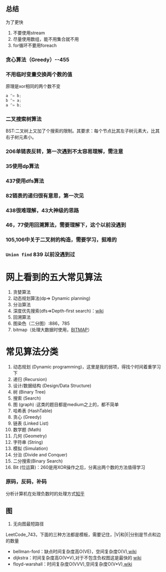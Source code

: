 ## 总结

为了更快

1. 不要使用stream
2. 尽量使用数组，能不用集合就不用
3. for循环不要用foreach

### 贪心算法（Greedy）--455

### 不用临时变量交换两个数的值

原理是xor相同的两个数不变

```java
a ^= b;  
b ^= a;  
a ^= b;  
```

### 二叉搜索树算法
BST:二叉树上又加了个搜索的限制。其要求：每个节点比其左子树元素大，比其右子树元素小。

### 206单链表反转，第一次遇到不太容易理解，需注意

### 35使用dp算法

### 437使用dfs算法

### 82链表的递归很有意思，第一次见

### 438很难理解，43大神级的思路

### 46，77使用回溯算法，需要理解下，这个以前没遇到

### 105,106中关于二叉树的构造，需要学习，挺难的

### `Union find` 839 以前没遇到过

# 网上看到的五大常见算法

1. 贪婪算法
1. 动态规划算法(dp=> Dynamic planning)
1. 分治算法
1. 深度优先搜索(dfs=>Depth-first search)：[wiki](https://zh.wikipedia.org/wiki/%E6%B7%B1%E5%BA%A6%E4%BC%98%E5%85%88%E6%90%9C%E7%B4%A2)
1. 回溯算法
1. 图染色（二分图）:886，785
1. bitmap（处理大数据时使用，[BITMAP](https://github.com/julycoding/The-Art-Of-Programming-By-July/blob/master/ebook/zh/06.07.md)）



# 常见算法分类

1. 动态规划 (Dynamic programming)，这里是我的弱项，得找个时间着重学习下
1. 递归 (Recursion) 
1. 设计/数据结构 (Design/Data Structure)
1. 树 (Binary Tree) 
1. 搜索 (Search)
1. 图 (graph) :这类的题目都是medium之上的，都不简单
1. 哈希表 (HashTable) 
1. 贪心 (Greedy)
1. 链表 (Linked List)
1. 数学题 (Math) 
1. 几何 (Geometry)
1. 字符串 (String)
1. 模拟 (Simulation) 
1. 分治 (Divide and Conquer) 
1. 二分搜索(Binary Search)
1. Bit (位运算)：260是用XOR操作之后，分离出两个数的方法值得学习

### 原码，反码，补码

分析计算机在处理负数时的处理方式[知乎](https://www.zhihu.com/question/20159860)

## 图

1. 无向图最短路径 

LeetCode_743，下面的三种方法都是模板，需要记住，|V|和|E|分别是节点和边的数量

* bellman-ford：缺点时间复杂度高O(VE)，空间复杂度O(V),[wiki](https://zh.wikipedia.org/wiki/%E8%B4%9D%E5%B0%94%E6%9B%BC-%E7%A6%8F%E7%89%B9%E7%AE%97%E6%B3%95)
* dijkstra：时间复杂度高O(V*V),对于不包含负权图这是最快的 [wiki](https://zh.wikipedia.org/wiki/%E6%88%B4%E5%85%8B%E6%96%AF%E7%89%B9%E6%8B%89%E7%AE%97%E6%B3%95)
* floyd-warshall：时间复杂度O(V*V*V),空间复杂度O(V*V),[wiki](https://zh.wikipedia.org/wiki/Floyd-Warshall%E7%AE%97%E6%B3%95)

